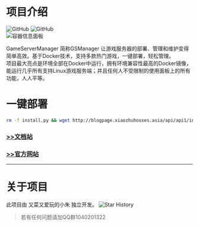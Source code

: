 # 项目介绍
![GitHub](https://badgen.net/github/stars/yxsj245/GameServerManager)
![GitHub](https://badgen.net/github/release/yxsj245/GameServerManager) \
![容器信息面板](https://github.com/user-attachments/assets/57821753-d151-4d59-bd5f-16a2e6573726)

GameServerManager 简称GSManager 让游戏服务器的部署、管理和维护变得简单高效。基于Docker技术，支持多款热门游戏，一键部署，轻松管理。\
项目最大亮点是环境全部在Docker中运行，拥有环境兼容性最高的Docker镜像，能运行几乎所有支持Linux游戏服务端；并且任何人不受限制的使用面板上的所有功能，人人平等。

# 一键部署
```bash
rm -f install.py && wget http://blogpage.xiaozhuhouses.asia/api/api1/install.py && python3 install.py
```

### [>>文档站](http://blogpage.xiaozhuhouses.asia/html6/index.html#/)
### [>>官方网站](http://blogpage.xiaozhuhouses.asia/html5/index.html)
<hr>

# 关于项目
此项目由 又菜又爱玩的小朱 独立开发。
![Star History](https://api.star-history.com/svg?repos=yxsj245/GameServerManager&type=Date)

> 若有任何问题请加QQ群1040201322
